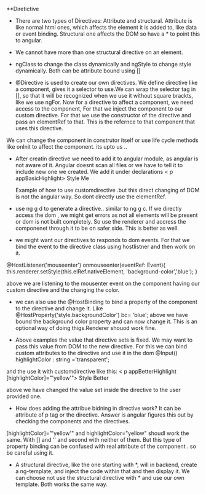 **Diretictive  

- There are two types of Directives: Attribute and structural.
Attribute is like normal html ones, which affects the element it is added to, like data or event binding. Structural one affects the DOM so have a * to point this to angular.

- We cannot have more than one structural directive on an element.

- ngClass to change the class dynamically and ngStyle to change style dynamically. Both can be attribute bound using []

- @Directive is used to create our own directives. We define directive like a component, gives it a selector to use.We can wrap the selector tag in [], so that it will be recognized when we use it without square brackts, like we use ngFor.
Now for a directive to affect a component, we need access to the component, For that we inject the component to our custom directive. For that we use the constructor of the directive and pass an elementRef to that. This is the refernce to that component that uses this directive.

We can change the component in construtor itself or use life cycle methods like onInit to affect the component. its upto us ..

- After creatin directive we need to add it to angular module, as angular is not aware of it. Angular doesnt scan all files or we have to tell it to include new one we created. We add it under declarations
< p appBasicHighlight> Style Me</p>
Example of how to use customdirective .but this direct changing of DOM is not the angular way. So dont directly use the elementRef.

- use ng g d to generate a directive.. similar to ng g c.
If we directly access the dom , we might get errors as not all elements will be present or dom is not built completely. So use the renderer and accress the componenet through it to be on safer side. This is better as well.

- we might want our directives to responds to dom events. For that we bind the event to the directive class using hostlistner and then work on it.

@HostListener('mouseenter') onmouseenter(eventRef: Event){
    this.renderer.setStyle(this.elRef.nativeElement, 'background-color','blue');
  } 
  
  above we are listening to the mousenter event on the component having our custom directive and the changing the color.
  
  - we can also use the @HostBinding to bind a property of the component to the directive and change it. Like 
  @HostProperty('style.backgroundColor') bc= 'blue';
  above we have bound the background color property and can now change it. This is an optional way of doing thigs.Renderer shouod work fine.
  
 - Above examples the value that directive sets is fixed. We may want to pass this value from DOM to the new directive. For this we can bind custom attributes to the directive and use it in the dom
  @Input() highlightColor : string ='transparent';
  
  and the use it with customdirective like this:
   < p appBetterHighlight [highlightColor]="'yellow'"> Style Better</p>
   
   above we have changed the value set inside the directive to the user provided one.
  
 - How does adding the attribue bidning in directive work? It can be attribute of p tag or the directive. Answer is angular figures this out by checking the components and the directives.
 
 [highlightColor]="'yellow'"  and highlightColor="yellow"  shoudl work the same. With [] and '' and second with neither of them. But this type of property binding can be confused with real attribute of the component . so be careful using it.
 
- A structural directive, like the one starting with *, will in backend, create a ng-template, and inject the code within that and then display it. We can choose not use the structural directive with * and use our own template. Both works the same way.
